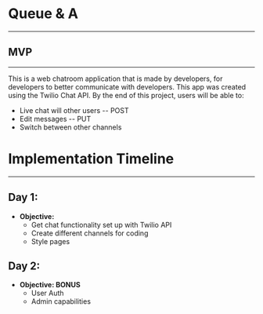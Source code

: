 # Queue & A
---

## MVP
---

This is a web chatroom application that is made by developers, for developers to better communicate with developers. This app was created using the Twilio Chat API. By the end of this project, users will be able to:

* Live chat will other users -- POST
* Edit messages -- PUT
* Switch between other channels

# Implementation Timeline
---

## Day 1:
* **Objective:**
  * Get chat functionality set up with Twilio API
  * Create different channels for coding
  * Style pages

## Day 2:
* **Objective: BONUS**
  * User Auth
  * Admin capabilities
